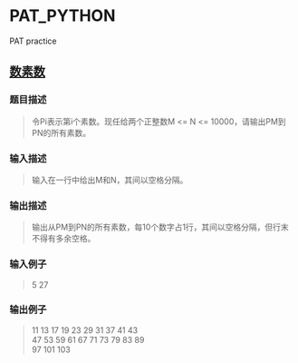 # PAT_PYTHON
PAT practice
## [数素数](https://github.com/lz1234lz/PAT_PYTHON/blob/master/数素数.py)
### 题目描述
> 令Pi表示第i个素数。现任给两个正整数M <= N <= 10000，请输出PM到PN的所有素数。
### 输入描述
> 输入在一行中给出M和N，其间以空格分隔。
### 输出描述
> 输出从PM到PN的所有素数，每10个数字占1行，其间以空格分隔，但行末不得有多余空格。
### 输入例子
> 5 27
### 输出例子
> 11 13 17 19 23 29 31 37 41 43 <br>
> 47 53 59 61 67 71 73 79 83 89 <br>
> 97 101 103